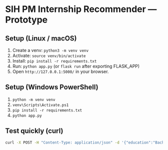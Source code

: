 # SIH PM Internship Recommender — Prototype


## Setup (Linux / macOS)
1. Create a venv: `python3 -m venv venv`
2. Activate: `source venv/bin/activate`
3. Install: `pip install -r requirements.txt`
4. Run: `python app.py` (or `flask run` after exporting FLASK_APP)
5. Open `http://127.0.0.1:5000/` in your browser.


## Setup (Windows PowerShell)
1. `python -m venv venv`
2. `venv\Scripts\Activate.ps1`
3. `pip install -r requirements.txt`
4. `python app.py`


## Test quickly (curl)
```bash
curl -X POST -H "Content-Type: application/json" -d '{"education":"Bachelors","skills":"python,pandas","sectors":"Data Science","location":"New Delhi"}' http://127.0.0.1:5000/recommend